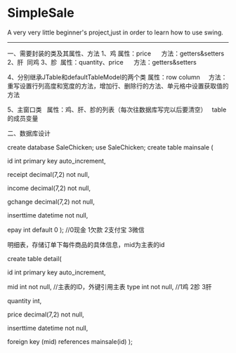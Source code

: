 # SimpleSale
A very very little beginner's project,just in order to learn how to use swing.

-----------------------------------
一、需要封装的类及其属性、方法
1、鸡  属性：price
      方法：getters&setters
2、肝  同鸡
3、胗  属性：quantity、price
      方法：getters&setters

4、分别继承JTable和defaultTableModel的两个类 属性：row column 
      方法：重写设置行列高度和宽度的方法，增加行、删除行的方法、单元格中设置获取值的方法
      
5、主窗口类   属性：鸡、肝、胗的列表（每次往数据库写完以后要清空）   table的成员变量   


二、数据库设计

create database SaleChicken;
use SaleChicken;
create table mainsale (

id int primary key auto_increment, 

receipt decimal(7,2) not null,

income decimal(7,2) not null,

gchange decimal(7,2) not null,

inserttime datetime not null,

epay int default 0
);    //0现金 1欠款  2支付宝  3微信



明细表，存储订单下每件商品的具体信息，mid为主表的id


create table detail(

id int primary key auto_increment,

mid int not null,   //主表的ID，外键引用主表
type int not null,  //1鸡 2胗 3肝

quantity int, 

price decimal(7,2) not null,

inserttime datetime not null,

foreign key (mid) references mainsale(id)
);



